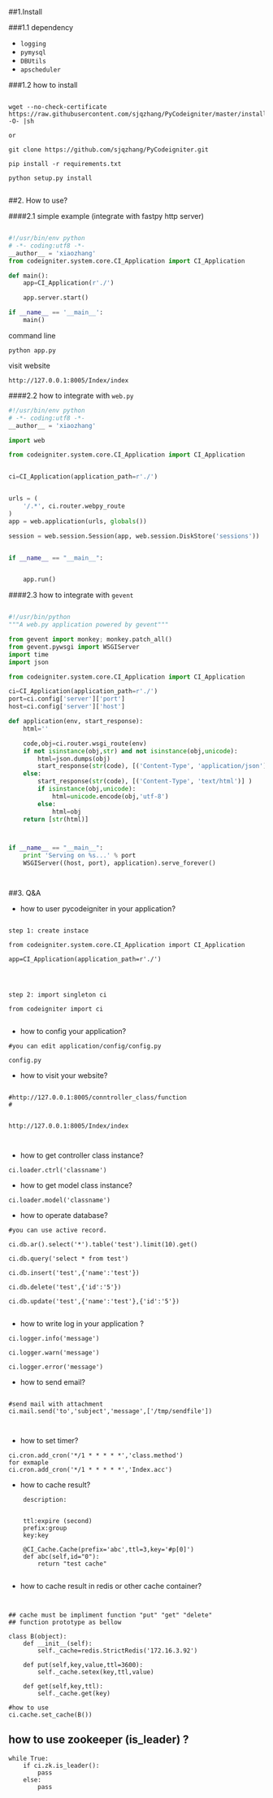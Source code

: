 ##1.Install

###1.1 dependency
+ `logging`
+ `pymysql`
+ `DBUtils`
+ `apscheduler`

###1.2 how to install
```

wget --no-check-certificate https://raw.githubusercontent.com/sjqzhang/PyCodeigniter/master/install.sh -O- |sh

or

git clone https://github.com/sjqzhang/PyCodeigniter.git

pip install -r requirements.txt

python setup.py install


```


##2. How to use?


####2.1 simple example (integrate with fastpy http server)


```python

#!/usr/bin/env python
# -*- coding:utf8 -*-
__author__ = 'xiaozhang'
from codeigniter.system.core.CI_Application import CI_Application

def main():
    app=CI_Application(r'./')

    app.server.start()

if __name__ == '__main__':
    main()


```


command line

```
python app.py
```

visit website

```
http://127.0.0.1:8005/Index/index

```

####2.2 how to integrate with `web.py`

```python
#!/usr/bin/env python
# -*- coding:utf8 -*-
__author__ = 'xiaozhang'

import web

from codeigniter.system.core.CI_Application import CI_Application


ci=CI_Application(application_path=r'./')


urls = (
    '/.*', ci.router.webpy_route
)
app = web.application(urls, globals())

session = web.session.Session(app, web.session.DiskStore('sessions'))


if __name__ == "__main__":


    app.run()
```


####2.3 how to integrate with `gevent`

```python

#!/usr/bin/python
"""A web.py application powered by gevent"""

from gevent import monkey; monkey.patch_all()
from gevent.pywsgi import WSGIServer
import time
import json

from codeigniter.system.core.CI_Application import CI_Application

ci=CI_Application(application_path=r'./')
port=ci.config['server']['port']
host=ci.config['server']['host']

def application(env, start_response):
    html=''

    code,obj=ci.router.wsgi_route(env)
    if not isinstance(obj,str) and not isinstance(obj,unicode):
        html=json.dumps(obj)
        start_response(str(code), [('Content-Type', 'application/json')])
    else:
        start_response(str(code), [('Content-Type', 'text/html')] )
        if isinstance(obj,unicode):
            html=unicode.encode(obj,'utf-8')
        else:
            html=obj
    return [str(html)]



if __name__ == "__main__":
    print 'Serving on %s...' % port
    WSGIServer((host, port), application).serve_forever()




```




##3. Q&A
+ how to user pycodeigniter in your application?

```

step 1: create instace

from codeigniter.system.core.CI_Application import CI_Application

app=CI_Application(application_path=r'./')




step 2: import singleton ci 

from codeigniter import ci


```





+ how to config your application?

```
#you can edit application/config/config.py

config.py

```


+ how to visit your website?

```

#http://127.0.0.1:8005/conntroller_class/function
#


http://127.0.0.1:8005/Index/index



```


+ how to get controller class instance?

```
ci.loader.ctrl('classname')

```


+ how to get model class instance?

```
ci.loader.model('classname')

```

+ how to operate database?


```
#you can use active record.

ci.db.ar().select('*').table('test').limit(10).get()

ci.db.query('select * from test')

ci.db.insert('test',{'name':'test'})

ci.db.delete('test',{'id':'5'})

ci.db.update('test',{'name':'test'},{'id':'5'})


```

+ how to write log in your application ?

```
ci.logger.info('message')

ci.logger.warn('message')

ci.logger.error('message')

```

+ how to send email?

```

#send mail with attachment
ci.mail.send('to','subject','message',['/tmp/sendfile'])



```


+ how to set timer?

```
ci.cron.add_cron('*/1 * * * * *','class.method')
for exmaple
ci.cron.add_cron('*/1 * * * * *','Index.acc')

```


+ how to cache result?

```
	description:


    ttl:expire (second)
    prefix:group
    key:key

    @CI_Cache.Cache(prefix='abc',ttl=3,key='#p[0]')
    def abc(self,id="0"):
        return "test cache"


```


+ how to cache result in redis or other cache container?

```


## cache must be impliment function "put" "get" "delete"
## function prototype as bellow

class B(object):
    def __init__(self):
        self._cache=redis.StrictRedis('172.16.3.92')

    def put(self,key,value,ttl=3600):
        self._cache.setex(key,ttl,value)

    def get(self,key,ttl):
        self._cache.get(key)

#how to use
ci.cache.set_cache(B())

```


## how to use zookeeper (is_leader) ?

```
while True:
    if ci.zk.is_leader():
        pass
    else:
        pass
```


